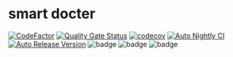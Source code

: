 # smart docter

[![CodeFactor](https://www.codefactor.io/repository/github/spidernet-io/smartdocter/badge)](https://www.codefactor.io/repository/github/spidernet-io/smartdocter)
[![Quality Gate Status](https://sonarcloud.io/api/project_badges/measure?project=spidernet-io_smartdocter&metric=alert_status)](https://sonarcloud.io/summary/new_code?id=spidernet-io_smartdocter)
[![codecov](https://codecov.io/gh/spidernet-io/smartdocter/branch/main/graph/badge.svg?token=HPTzPDiJJw)](https://codecov.io/gh/spidernet-io/smartdocter)
[![Auto Nightly CI](https://github.com/spidernet-io/smartdocter/actions/workflows/auto-nightly-ci.yaml/badge.svg)](https://github.com/spidernet-io/smartdocter/actions/workflows/auto-nightly-ci.yaml)
[![Auto Release Version](https://github.com/spidernet-io/smartdocter/actions/workflows/auto-release.yaml/badge.svg)](https://github.com/spidernet-io/smartdocter/actions/workflows/auto-release.yaml)
![badge](https://img.shields.io/endpoint?url=https://gist.githubusercontent.com/weizhoublue/5a49a2a9466bfbcfcc7a277b6af1bbae/raw/smartdoctercodeline.json)
![badge](https://img.shields.io/endpoint?url=https://gist.githubusercontent.com/weizhoublue/168d810ac3b6d2a17ab0877b738357a9/raw/smartdoctercomment.json)
![badge](https://img.shields.io/endpoint?url=https://gist.githubusercontent.com/weizhoublue/93ab72774cd3a028c4facd7ce5720f90/raw/smartdoctere2e.json)
